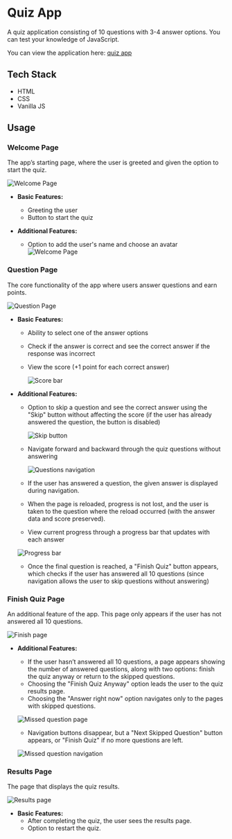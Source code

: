# Quiz App

A quiz application consisting of 10 questions with 3-4 answer options. You can test your knowledge of JavaScript.

You can view the application here:
[quiz app](https://durw4rd.github.io/browsers-quiz-project/)

## Tech Stack

- HTML
- CSS
- Vanilla JS

## Usage

### Welcome Page

The app’s starting page, where the user is greeted and given the option to start the quiz.

![Welcome Page](public/screenshots/welcome-page.png)

- **Basic Features:**

  - Greeting the user
  - Button to start the quiz

- **Additional Features:**
  - Option to add the user's name and choose an avatar
    ![Welcome Page](public/screenshots/name-avatar.png)

### Question Page

The core functionality of the app where users answer questions and earn points.

![Question Page](public/screenshots/question-page.png)

- **Basic Features:**

  - Ability to select one of the answer options
  - Check if the answer is correct and see the correct answer if the response was incorrect
  - View the score (+1 point for each correct answer)

    ![Score bar](public/screenshots/score.png)

- **Additional Features:**

  - Option to skip a question and see the correct answer using the "Skip" button without affecting the score (if the user has already answered the question, the button is disabled)

    ![Skip button](public/screenshots/skip.png)

  - Navigate forward and backward through the quiz questions without answering

    ![Questions navigation](public/screenshots/navigation.png)

  - If the user has answered a question, the given answer is displayed during navigation.
  - When the page is reloaded, progress is not lost, and the user is taken to the question where the reload occurred (with the answer data and score preserved).
  - View current progress through a progress bar that updates with each answer

  ![Progress bar](public/screenshots/progress-bar.png)

  - Once the final question is reached, a "Finish Quiz" button appears, which checks if the user has answered all 10 questions (since navigation allows the user to skip questions without answering)

### Finish Quiz Page

An additional feature of the app. This page only appears if the user has not answered all 10 questions.

![Finish page](public/screenshots/finish-page.png)

- **Additional Features:**

  - If the user hasn’t answered all 10 questions, a page appears showing the number of answered questions, along with two options: finish the quiz anyway or return to the skipped questions.
  - Choosing the "Finish Quiz Anyway" option leads the user to the quiz results page.
  - Choosing the "Answer right now" option navigates only to the pages with skipped questions.

  ![Missed question page](public/screenshots/missed-question.png)

  - Navigation buttons disappear, but a "Next Skipped Question" button appears, or "Finish Quiz" if no more questions are left.

  ![Missed question navigation](public/screenshots/next-missed-question.png)

### Results Page

The page that displays the quiz results.

![Results page](public/screenshots/results-page.png)

- **Basic Features:**
  - After completing the quiz, the user sees the results page.
  - Option to restart the quiz.
